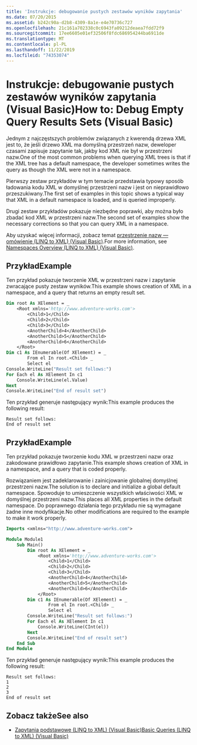 ```yaml
---
title: 'Instrukcje: debugowanie pustych zestawów wyników zapytania'
ms.date: 07/20/2015
ms.assetid: b242c90a-d2b8-4309-8a1e-e4e70736c727
ms.openlocfilehash: 21c161a702338c0c6943fa09212deaea7fdd72f9
ms.sourcegitcommit: 17ee6605e01ef32506f8fdc686954244ba6911de
ms.translationtype: MT
ms.contentlocale: pl-PL
ms.lasthandoff: 11/22/2019
ms.locfileid: "74353074"
---
```

# <a name="how-to-debug-empty-query-results-sets-visual-basic"></a><span data-ttu-id="0fe6b-102">Instrukcje: debugowanie pustych zestawów wyników zapytania (Visual Basic)</span><span class="sxs-lookup"><span data-stu-id="0fe6b-102">How to: Debug Empty Query Results Sets (Visual Basic)</span></span>

<span data-ttu-id="0fe6b-103">Jednym z najczęstszych problemów związanych z kwerendą drzewa XML jest to, że jeśli drzewo XML ma domyślną przestrzeń nazw, deweloper czasami zapisuje zapytanie tak, jakby kod XML nie był w przestrzeni nazw.</span><span class="sxs-lookup"><span data-stu-id="0fe6b-103">One of the most common problems when querying XML trees is that if the XML tree has a default namespace, the developer sometimes writes the query as though the XML were not in a namespace.</span></span>

<span data-ttu-id="0fe6b-104">Pierwszy zestaw przykładów w tym temacie przedstawia typowy sposób ładowania kodu XML w domyślnej przestrzeni nazw i jest on nieprawidłowo przeszukiwany.</span><span class="sxs-lookup"><span data-stu-id="0fe6b-104">The first set of examples in this topic shows a typical way that XML in a default namespace is loaded, and is queried improperly.</span></span>

<span data-ttu-id="0fe6b-105">Drugi zestaw przykładów pokazuje niezbędne poprawki, aby można było zbadać kod XML w przestrzeni nazw.</span><span class="sxs-lookup"><span data-stu-id="0fe6b-105">The second set of examples show the necessary corrections so that you can query XML in a namespace.</span></span>

<span data-ttu-id="0fe6b-106">Aby uzyskać więcej informacji, zobacz temat [przestrzenie nazw — omówienie (LINQ to XML) (Visual Basic)](namespaces-overview-linq-to-xml.md).</span><span class="sxs-lookup"><span data-stu-id="0fe6b-106">For more information, see [Namespaces Overview (LINQ to XML) (Visual Basic)](namespaces-overview-linq-to-xml.md).</span></span>

## <a name="example"></a><span data-ttu-id="0fe6b-107">Przykład</span><span class="sxs-lookup"><span data-stu-id="0fe6b-107">Example</span></span>

<span data-ttu-id="0fe6b-108">Ten przykład pokazuje tworzenie XML w przestrzeni nazw i zapytanie zwracające pusty zestaw wyników.</span><span class="sxs-lookup"><span data-stu-id="0fe6b-108">This example shows creation of XML in a namespace, and a query that returns an empty result set.</span></span>

```vb
Dim root As XElement = _
    <Root xmlns='http://www.adventure-works.com'>
        <Child>1</Child>
        <Child>2</Child>
        <Child>3</Child>
        <AnotherChild>4</AnotherChild>
        <AnotherChild>5</AnotherChild>
        <AnotherChild>6</AnotherChild>
    </Root>
Dim c1 As IEnumerable(Of XElement) = _
        From el In root.<Child> _
        Select el
Console.WriteLine("Result set follows:")
For Each el As XElement In c1
    Console.WriteLine(el.Value)
Next
Console.WriteLine("End of result set")
```

<span data-ttu-id="0fe6b-109">Ten przykład generuje następujący wynik:</span><span class="sxs-lookup"><span data-stu-id="0fe6b-109">This example produces the following result:</span></span>

```console
Result set follows:
End of result set
```

## <a name="example"></a><span data-ttu-id="0fe6b-110">Przykład</span><span class="sxs-lookup"><span data-stu-id="0fe6b-110">Example</span></span>

<span data-ttu-id="0fe6b-111">Ten przykład pokazuje tworzenie kodu XML w przestrzeni nazw oraz zakodowane prawidłowo zapytanie.</span><span class="sxs-lookup"><span data-stu-id="0fe6b-111">This example shows creation of XML in a namespace, and a query that is coded properly.</span></span>

<span data-ttu-id="0fe6b-112">Rozwiązaniem jest zadeklarowanie i zainicjowanie globalnej domyślnej przestrzeni nazw.</span><span class="sxs-lookup"><span data-stu-id="0fe6b-112">The solution is to declare and initialize a global default namespace.</span></span> <span data-ttu-id="0fe6b-113">Spowoduje to umieszczenie wszystkich właściwości XML w domyślnej przestrzeni nazw.</span><span class="sxs-lookup"><span data-stu-id="0fe6b-113">This places all XML properties in the default namespace.</span></span> <span data-ttu-id="0fe6b-114">Do poprawnego działania tego przykładu nie są wymagane żadne inne modyfikacje.</span><span class="sxs-lookup"><span data-stu-id="0fe6b-114">No other modifications are required to the example to make it work properly.</span></span>

```vb
Imports <xmlns="http://www.adventure-works.com">

Module Module1
    Sub Main()
        Dim root As XElement = _
            <Root xmlns='http://www.adventure-works.com'>
                <Child>1</Child>
                <Child>2</Child>
                <Child>3</Child>
                <AnotherChild>4</AnotherChild>
                <AnotherChild>5</AnotherChild>
                <AnotherChild>6</AnotherChild>
            </Root>
        Dim c1 As IEnumerable(Of XElement) = _
                From el In root.<Child> _
                Select el
        Console.WriteLine("Result set follows:")
        For Each el As XElement In c1
            Console.WriteLine(CInt(el))
        Next
        Console.WriteLine("End of result set")
    End Sub
End Module
```

<span data-ttu-id="0fe6b-115">Ten przykład generuje następujący wynik:</span><span class="sxs-lookup"><span data-stu-id="0fe6b-115">This example produces the following result:</span></span>

```console
Result set follows:
1
2
3
End of result set
```

## <a name="see-also"></a><span data-ttu-id="0fe6b-116">Zobacz także</span><span class="sxs-lookup"><span data-stu-id="0fe6b-116">See also</span></span>

- [<span data-ttu-id="0fe6b-117">Zapytania podstawowe (LINQ to XML) (Visual Basic)</span><span class="sxs-lookup"><span data-stu-id="0fe6b-117">Basic Queries (LINQ to XML) (Visual Basic)</span></span>](../../../../visual-basic/programming-guide/concepts/linq/basic-queries-linq-to-xml.md)
